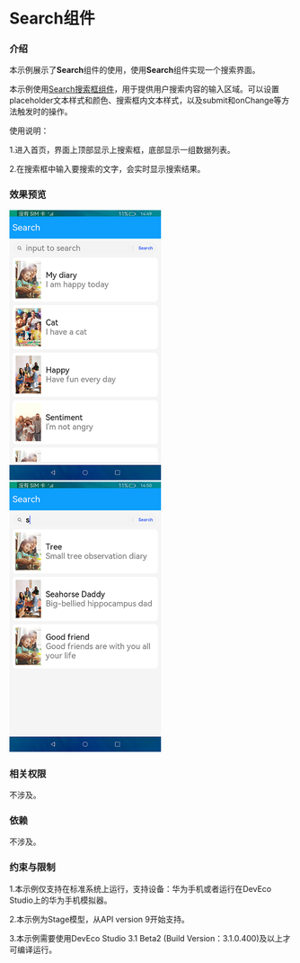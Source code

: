 # Search组件

### 介绍

本示例展示了**Search**组件的使用，使用**Search**组件实现一个搜索界面。

本示例使用[Search搜索框组件](https://developer.harmonyos.com/cn/docs/documentation/doc-references-V3/ts-basic-components-search-0000001428061740-V3)，用于提供用户搜索内容的输入区域。可以设置placeholder文本样式和颜色、搜索框内文本样式，以及submit和onChange等方法触发时的操作。

使用说明：

1.进入首页，界面上顶部显示上搜索框，底部显示一组数据列表。

2.在搜索框中输入要搜索的文字，会实时显示搜索结果。

### 效果预览

![](screenshots/devices/home.png) ![](screenshots/devices/search.png)

### 相关权限

不涉及。

### 依赖

不涉及。

### 约束与限制

1.本示例仅支持在标准系统上运行，支持设备：华为手机或者运行在DevEco Studio上的华为手机模拟器。

2.本示例为Stage模型，从API version 9开始支持。

3.本示例需要使用DevEco Studio 3.1 Beta2 (Build Version：3.1.0.400)及以上才可编译运行。